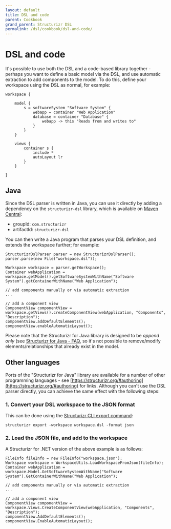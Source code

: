 ```yaml
---
layout: default
title: DSL and code
parent: Cookbook
grand_parent: Structurizr DSL
permalink: /dsl/cookbook/dsl-and-code/
---
```


# DSL and code

It's possible to use both the DSL and a code-based library together - perhaps you want to define a basic model via the DSL, and use automatic extraction to add components to the model. To do this, define your workspace using the DSL as normal, for example:

```
workspace {

    model {
        s = softwareSystem "Software System" {
            webapp = container "Web Application"
            database = container "Database" {
                webapp -> this "Reads from and writes to"
            }
        }
    }

    views {
        container s {
            include *
            autoLayout lr
        }
    }
    
}
```

## Java

Since the DSL parser is written in Java, you can use it directly by adding a dependency on the `structurizr-dsl` library, which is available on [Maven Central](https://search.maven.org/artifact/com.structurizr/structurizr-dsl):

- groupId: `com.structurizr`
- artifactId: `structurizr-dsl`

You can then write a Java program that parses your DSL definition, and extends the workspace further; for example:

```
StructurizrDslParser parser = new StructurizrDslParser();
parser.parse(new File("workspace.dsl"));

Workspace workspace = parser.getWorkspace();
Container webApplication = workspace.getModel().getSoftwareSystemWithName("Software System").getContainerWithName("Web Application");

// add components manually or via automatic extraction
...

// add a component view
ComponentView componentView = workspace.getViews().createComponentView(webApplication, "Components", "Description");
componentView.addDefaultElements();
componentView.enableAutomaticLayout();
```

Please note that the Structurizr for Java library is designed to be *append only* (see [Structurizr for Java - FAQ](/java/faq),
so it's not possible to remove/modify elements/relationships that already exist in the model.

## Other languages

Ports of the "Structurizr for Java" library are available for a number of other programming languages - see [https://structurizr.org/#authoring](https://structurizr.org/#authoring) for links. Although you can't use the DSL parser directly, you can achieve the same effect with the following steps:

### 1. Convert your DSL workspace to the JSON format

This can be done using the [Structurizr CLI export command](https://github.com/structurizr/cli/blob/master/docs/export.md):

```
structurizr export -workspace workspace.dsl -format json
```

### 2. Load the JSON file, and add to the workspace

A Structurizr for .NET version of the above example is as follows:

```
FileInfo fileInfo = new FileInfo("workspace.json");
Workspace workspace = WorkspaceUtils.LoadWorkspaceFromJson(fileInfo);
Container webApplication = workspace.Model.GetSoftwareSystemWithName("Software System").GetContainerWithName("Web Application");

// add components manually or via automatic extraction
...

// add a component view
ComponentView componentView = workspace.Views.CreateComponentView(webApplication, "Components", "Description");
componentView.AddDefaultElements();
componentView.EnableAutomaticLayout();
```